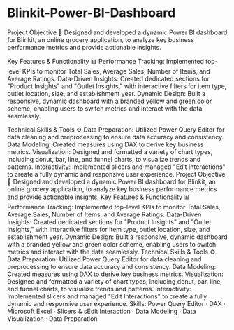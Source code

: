 # Blinkit-Power-BI-Dashboard
Project Objective 🎯
Designed and developed a dynamic Power BI dashboard for Blinkit, an online grocery application, to analyze key business performance metrics and provide actionable insights.

Key Features & Functionality 📊
Performance Tracking: Implemented top-level KPIs to monitor Total Sales, Average Sales, Number of Items, and Average Ratings.
Data-Driven Insights: Created dedicated sections for "Product Insights" and "Outlet Insights," with interactive filters for item type, outlet location, size, and establishment year.
Dynamic Design: Built a responsive, dynamic dashboard with a branded yellow and green color scheme, enabling users to switch metrics and interact with the data seamlessly.

Technical Skills & Tools ⚙️
Data Preparation: Utilized Power Query Editor for data cleaning and preprocessing to ensure data accuracy and consistency.
Data Modeling: Created measures using DAX to derive key business metrics.
Visualization: Designed and formatted a variety of chart types, including donut, bar, line, and funnel charts, to visualize trends and patterns.
Interactivity: Implemented slicers and managed "Edit Interactions" to create a fully dynamic and responsive user experience.
Project Objective 🎯 Designed and developed a dynamic Power BI dashboard for Blinkit, an online grocery application, to analyze key business performance metrics and provide actionable insights. Key Features & Functionality 📊 Performance Tracking: Implemented top-level KPIs to monitor Total Sales, Average Sales, Number of Items, and Average Ratings. Data-Driven Insights: Created dedicated sections for "Product Insights" and "Outlet Insights," with interactive filters for item type, outlet location, size, and establishment year. Dynamic Design: Built a responsive, dynamic dashboard with a branded yellow and green color scheme, enabling users to switch metrics and interact with the data seamlessly. Technical Skills & Tools ⚙️ Data Preparation: Utilized Power Query Editor for data cleaning and preprocessing to ensure data accuracy and consistency. Data Modeling: Created measures using DAX to derive key business metrics. Visualization: Designed and formatted a variety of chart types, including donut, bar, line, and funnel charts, to visualize trends and patterns. Interactivity: Implemented slicers and managed "Edit Interactions" to create a fully dynamic and responsive user experience.
Skills: Power Query Editor · DAX · Microsoft Excel · Slicers & sEdit Interaction · Data Modeling · Data Visualization · Data Preparation
